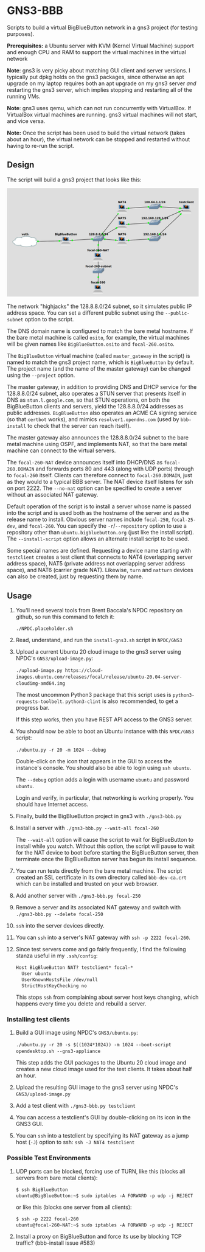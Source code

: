 
# GNS3-BBB

Scripts to build a virtual BigBlueButton network in a gns3 project (for testing purposes).

**Prerequisites:** a Ubuntu server with KVM (Kernel Virtual Machine) support and enough CPU and RAM to support the virtual machines in the virtual network

**Note**: gns3 is very picky about matching GUI client and server versions.  I typically put dpkg holds on the gns3 packages, since otherwise an apt upgrade on my laptop requires both an apt upgrade on my gns3 server *and* restarting the gns3 server, which implies stopping and restarting all of the running VMs.

**Note**: gns3 uses qemu, which	can not	run concurrently with VirtualBox.  If VirtualBox virtual machines are running. gns3 virtual machines will not start, and vice versa.

**Note:** Once the script has been used to build the virtual network (takes about an hour), the virtual network can be stopped and restarted without having to re-run the script.

## Design

The script will build a gns3 project that looks like this:

![network diagram](README.png)

The network "highjacks" the 128.8.8.0/24 subnet, so it simulates public IP address space.  You can set a different public subnet using the `--public-subnet` option to the script.

The DNS domain name is configured to match the bare metal hostname.  If the bare metal machine is called `osito`, for example, the virtual machines will be given names like `BigBlueButton.osito` and `focal-260.osito`.

The `BigBlueButton` virtual machine (called `master_gateway` in the script) is named to match the gns3 project name, which is `BigBlueButton` by default.  The project name (and the name of the master gateway) can be changed using the `--project` option.

The master gateway, in addition to providing DNS and DHCP service for the 128.8.8.0/24 subnet, also operates a STUN server that presents itself in DNS as `stun.l.google.com`, so that STUN operations, on both the BigBlueButton clients and servers, yield the 128.8.8.0/24 addresses as public addresses.  `BigBlueButton` also operates an ACME CA signing service (so that `certbot` works), and mimics `resolver1.opendns.com` (used by `bbb-install` to check that the server can reach itself).

The master gateway also announces the 128.8.8.0/24 subnet to the bare metal machine using OSPF, and implements NAT, so that the bare metal machine can connect to the virtual servers.

The `focal-260-NAT` device announces itself into DHCP/DNS as `focal-260.DOMAIN` and forwards ports 80 and 443 (along with UDP ports) through to `focal-260` itself.  Clients can therefore connect to `focal-260.DOMAIN`, just as they would to a typical BBB server.  The NAT device itself listens for ssh on port 2222.  The `--no-nat` option can be specified to create a server without an associated NAT gateway.

Default operation of the script is to install a server whose name is passed into the script and is used both as the hostname of the server and as the release name to install.  Obvious server names include `focal-250`, `focal-25-dev`, and `focal-260`.  You can specify the `-r`/`--repository` option to use a repository other than `ubuntu.bigbluebutton.org` (just like the install script).  The `--install-script` option allows an alternate install script to be used.

Some special names are defined.  Requesting a device name starting with `testclient` creates a test client that connects to NAT4 (overlapping server address space), NAT5 (private address not overlapping server address space), and NAT6 (carrier grade NAT).  Likewise, `turn` and `natturn` devices can also be created, just by requesting them by name.

## Usage

1. You'll need several tools from Brent Baccala's NPDC repository on github, so run this command to fetch it:

   ```
   ./NPDC.placeholder.sh
   ```

1. Read, understand, and run the `install-gns3.sh` script in `NPDC/GNS3`

1. Upload a current Ubuntu 20 cloud image to the gns3 server using NPDC's `GNS3/upload-image.py`:

   `./upload-image.py https://cloud-images.ubuntu.com/releases/focal/release/ubuntu-20.04-server-cloudimg-amd64.img`

   The most uncommon Python3 package that this script uses is `python3-requests-toolbelt`.  `python3-clint` is also recommended, to get a progress bar.

   If this step works, then you have REST API access to the GNS3 server.

1. You should now be able to boot an Ubuntu instance with this `NPDC/GNS3` script:

   `./ubuntu.py -r 20 -m 1024 --debug`

   Double-click on the icon that appears in the GUI to access the instance's console.  You should also be able to login using `ssh ubuntu`.

   The `--debug` option adds a login with username `ubuntu` and password `ubuntu`.

   Login and verify, in particular, that networking is working properly.  You should have Internet access.

1. Finally, build the BigBlueButton project in gns3 with `./gns3-bbb.py`

1. Install a server with `./gns3-bbb.py --wait-all focal-260`

   The `--wait-all` option will cause the script to wait for BigBlueButton to install while you watch.  Without this option, the script will pause to wait for the NAT device to boot before starting the BigBlueButton server, then terminate once the BigBlueButton server has begun its install sequence.

1. You can run tests directly from the bare metal machine.  The script created an SSL certificate in its own directory called `bbb-dev-ca.crt` which can be installed and trusted on your web browser.
1. Add another server with `./gns3-bbb.py focal-250`
1. Remove a server and its associated NAT gateway and switch with `./gns3-bbb.py --delete focal-250`

1. `ssh` into the server devices directly.

1. You can `ssh` into a server's NAT gateway with `ssh -p 2222 focal-260`.

1. Since test servers come and go fairly frequently, I find the following stanza useful in my `.ssh/config`:

   ```
   Host BigBlueButton NAT? testclient* focal-*
     User ubuntu
     UserKnownHostsFile /dev/null
     StrictHostKeyChecking no
   ```

   This stops `ssh` from complaining about server host keys changing, which happens every time you delete and rebuild a server.

### Installing test clients

1. Build a GUI image using NPDC's `GNS3/ubuntu.py`:

   `./ubuntu.py -r 20 -s $((1024*1024)) -m 1024 --boot-script opendesktop.sh --gns3-appliance`

   This step adds the GUI packages to the Ubuntu 20 cloud image and creates a new cloud image used for the test clients. It takes about half an hour.

1. Upload the resulting GUI image to the gns3 server using NPDC's `GNS3/upload-image.py`

1. Add a test client with `./gns3-bbb.py testclient`

1. You can access a testclient's GUI by double-clicking on its icon in the GNS3 GUI.

1. You can `ssh` into a testclient by specifying its NAT gateway as a jump host (`-J`) option to ssh: `ssh -J NAT4 testclient`

### Possible Test Environments

1. UDP ports can be blocked, forcing use of TURN, like this (blocks all servers from bare metal clients):

   ```
   $ ssh BigBlueButton
   ubuntu@BigBlueButton:~$ sudo iptables -A FORWARD -p udp -j REJECT
   ```

   or like this (blocks one server from all clients):

   ```
   $ ssh -p 2222 focal-260
   ubuntu@focal-260-NAT:~$ sudo iptables -A FORWARD -p udp -j REJECT
   ```

2. Install a proxy on BigBlueButton and force its use by blocking TCP traffic?  (bbb-install issue #583)
